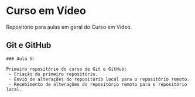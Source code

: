# Curso em Vídeo
 Repositório para aulas em geral do Curso em Vídeo.

 ## Git e GitHub

    ### Aula 5:
    
    Primeiro repositório do curso de Git e GitHub:  
     - Criação do primeiro repositório.
     - Envio de alterações do repositório local para o repositório remoto.
     - Recebimento de alterações do repositório remoto para o repositório local.

